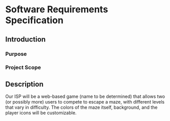 # Software Requirements Specification
<h2>Introduction</h2>
<h3>Purpose</h3>
<h3>Project Scope</h3>
<h2>Description</h2>
Our ISP will be a web-based game (name to be determined) that allows two (or possibly more) users to compete to escape a maze, with different levels that vary in difficulty. The colors of the maze itself, background, and the player icons will be customizable. 
